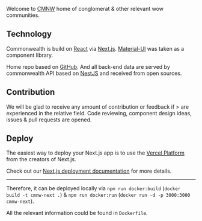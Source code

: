 Welcome to [CMNW](https://cmnw.me/) home of conglomerat & other relevant wow communities.

## Technology

Commonwealth is build on [React](https://reactjs.org/) via [Next.js](https://nextjs.org). [Material-UI](https://material-ui.com/) was taken as a component library.

Home repo based on [GitHub](https://github.com/AlexZeDim/cmnw). And all back-end data are served by commonwealth API based on [NestJS](https://nestjs.com/) and received from open sources.

## Contribution

We will be glad to receive any amount of contribution or feedback if > are experienced in the relative field. Code reviewing, component design ideas, issues & pull requests are opened.

## Deploy

The easiest way to deploy your Next.js app is to use the [Vercel Platform](https://vercel.com/new?utm_medium=default-template&filter=next.js&utm_source=create-next-app&utm_campaign=create-next-app-readme) from the creators of Next.js.

Check out our [Next.js deployment documentation](https://nextjs.org/docs/deployment) for more details.

___

Therefore, it can be deployed locally via `npm run docker:build` (`docker build -t cmnw-next .`) & `npm run docker:run` (`docker run -d -p 3000:3000 cmnw-next`). 

All the relevant information could be found in `Dockerfile`.
